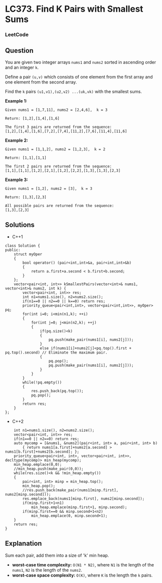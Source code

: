 # LC373. Find K Pairs with Smallest Sums

### LeetCode

## Question

You are given two integer arrays `nums1` and `nums2` sorted in ascending order and an integer `k`.

Define a pair `(u,v)` which consists of one element from the first array and one element from the second array.

Find the `k` pairs `(u1,v1),(u2,v2) ...(uk,vk)` with the smallest sums.

**Example 1:**
```
Given nums1 = [1,7,11], nums2 = [2,4,6],  k = 3

Return: [1,2],[1,4],[1,6]

The first 3 pairs are returned from the sequence:
[1,2],[1,4],[1,6],[7,2],[7,4],[11,2],[7,6],[11,4],[11,6]
```

**Example 2:**
```
Given nums1 = [1,1,2], nums2 = [1,2,3],  k = 2

Return: [1,1],[1,1]

The first 2 pairs are returned from the sequence:
[1,1],[1,1],[1,2],[2,1],[1,2],[2,2],[1,3],[1,3],[2,3]
```

**Example 3:**
```
Given nums1 = [1,2], nums2 = [3],  k = 3 

Return: [1,3],[2,3]

All possible pairs are returned from the sequence:
[1,3],[2,3]
```

## Solutions

* C++1
```
class Solution {
public:
    struct myOper
    {
        bool operator() (pair<int,int>&a, pair<int,int>&b)
        {
            return a.first+a.second < b.first+b.second;
        }
    };
    vector<pair<int, int>> kSmallestPairs(vector<int>& nums1, vector<int>& nums2, int k) {
        vector<pair<int, int>> res;
        int n1=nums1.size(), n2=nums2.size();
        if(n1==0 || n2==0 || k==0) return res;
        priority_queue<pair<int,int>, vector<pair<int,int>>, myOper> pq; 
        for(int i=0; i<min(n1,k); ++i)
        {
            for(int j=0; j<min(n2,k); ++j)
            {
                if(pq.size()<k)
                {
                    pq.push(make_pair(nums1[i], nums2[j]));
                }
                else if(nums1[i]+nums2[j]<pq.top().first + pq.top().second) // Eliminate the maximum pair.
                {
                    pq.pop();
                    pq.push(make_pair(nums1[i], nums2[j]));
                }
            }
        }
        while(!pq.empty())
        {
            res.push_back(pq.top());
            pq.pop();
        }
        return res;
    }
};
```

* C++2
```vector<pair<int, int>> kSmallestPairs(vector<int>& nums1, vector<int>& nums2, int k) {
    int n1=nums1.size(), n2=nums2.size();
    vector<pair<int, int>> res;
    if(n1==0 || n2==0) return res;
    auto mycomp = [&nums1, &nums2](pair<int, int> a, pair<int, int> b) 
        { return nums1[a.first]+nums2[a.second] > nums1[b.first]+nums2[b.second]; };
    priority_queue<pair<int, int>, vector<pair<int, int>>, decltype(mycomp)> min_heap(mycomp);
    min_heap.emplace(0,0);
    //min_heap.push(make_pair(0,0));
    while(res.size()<k && !min_heap.empty())
    {
        pair<int, int> minp = min_heap.top();
        min_heap.pop();
        //res.push_back(make_pair(nums1[minp.first], nums2[minp.second]));
        res.emplace_back(nums1[minp.first], nums2[minp.second]);
        if(minp.first+1<n1)
            min_heap.emplace(minp.first+1, minp.second);
        if(minp.first==0 && minp.second+1<n2)
            min_heap.emplace(0, minp.second+1);
    }
    return res;
}
```

## Explanation

Sum each pair, add them into a size of 'k' min heap.

* **worst-case time complexity:** `O(N1 * N2)`, where `N1` is the length of the `nums1`, `N2` is the length of the `nums2`.
* **worst-case space complexity:** `O(K)`, where `K` is the length the `k` pairs.
